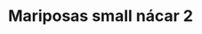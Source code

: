 ---
title: Mariposas small nácar 2
date: 
draft: false

# descripcion
description : Aros colgantes pasantes en plata 925 y nácar

materials: Plata 925

color: 

dimensions: largo total 2.6cm ancho 1,4cm

code: 01-01-0806

type: "Aros"

categories: []

price: $8.080,00

price_eftvo: $6.870,00

# Images
# first image will be shown in the product page
images:
  # - image: "images/path_to_image"
  # La ubicacion de las imagenes es imagenes/Aros/Aros.Colgantes/01-01-0806-mariposas-small-nacar-2
  - image: "./images/aros/colgantes/01-01-0806-mariposas-small-nacar-2_a.jpg"
  - image: "./images/aros/colgantes/01-01-0806-mariposas-small-nacar-2_b.jpg"
---